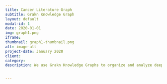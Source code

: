 ```yaml
---
title: Cancer Literature Graph
subtitle: Grakn Knowledge Graph
layout: default
modal-id: 1
date: 2020-01-01
img: graph1.png
iframe:
thumbnail: graph1-thumbnail.png
alt: image-alt
project-date: January 2020
client: 
category: 
description: We use Grakn Knowledge Graphs to organize and analyze deep tech data streams. One such stream is cancer data publications. There are thousands of publications on every type of cancer making the body of literature hard to understand. In this graph we organized papers about chemotherapy side effects in pancreatic cancer and found a prominent group of papers that mentioned one chemotherapy agent Gemcitabine that can cause severe side effects and a closely related molecule Deoxycytidine that can interfere with its activity.


---
```

